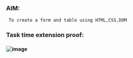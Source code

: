 ### AIM:
     To create a form and table using HTML,CSS,DOM
### Task time extension proof:

#### ![image](https://github.com/ShakthiSundar-K/Guvi_D5_Task/assets/128116143/5318043f-5150-4178-bb8d-39bf235a2149)
